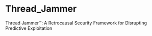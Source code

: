 # Thread_Jammer
Thread Jammer™: A Retrocausal Security Framework for Disrupting Predictive Exploitation

